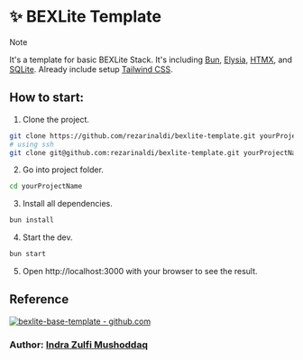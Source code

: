 # ✨ BEXLite Template

> [!NOTE]
> It's a template for basic BEXLite Stack. It's including [Bun](https://bun.sh/), [Elysia](https://elysiajs.com/), [HTMX](https://htmx.org/), and [SQLite](https://www.sqlite.org/). Already include setup [Tailwind CSS](https://tailwindcss.com/).

## How to start:

1. Clone the project.

```bash
git clone https://github.com/rezarinaldi/bexlite-template.git yourProjectName
# using ssh
git clone git@github.com:rezarinaldi/bexlite-template.git yourProjectName
```

2. Go into project folder.

```bash
cd yourProjectName
```

3. Install all dependencies.

```bash
bun install
```

4. Start the dev.

```bash
bun start
```

5. Open http://localhost:3000 with your browser to see the result.

## Reference

[![bexlite-base-template - github.com](https://github-readme-stats.vercel.app/api/pin?username=bexlite-stack&repo=bexlite-base-template&title_color=ffffff&icon_color=ffffff&text_color=ffffff&bg_color=161729)](https://github.com/bexlite-stack/bexlite-base-template)

### Author: [Indra Zulfi Mushoddaq](https://github.com/indrazm)
